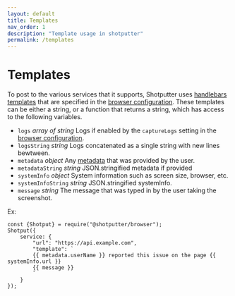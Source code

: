 ```yaml
---
layout: default
title: Templates
nav_order: 1
description: "Template usage in shotputter"
permalink: /templates
---
```


# Templates

To post to the various services that it supports, Shotputter uses [handlebars templates](https://handlebarsjs.com/) that are
specified in the [browser configuration](/shotputter/#browser-configuration). These templates can be either
a string, or a function that returns a string, which has access to the following variables.

* `logs` *array of string* Logs if enabled by the `captureLogs` setting in the [browser configuration](/#browser-configuration).
* `logsString` *string* Logs concatenated as a single string with new lines bewtween.
* `metadata` *object* Any [metadata](/shotputter/#metadata) that was provided by the user.
* `metadataString` *string* JSON.stringified metadata if provided
* `systemInfo` *object* System information such as screen size, browser, etc.
* `systemInfoString` *string* JSON.stringified systemInfo.
* `message` *string* The message that was typed in by the user taking the screenshot.

Ex:

```$xslt
const {Shotput} = require("@shotputter/browser");
Shotput({
    service: {
        "url": "https://api.example.com",
        "template": `
        {{ metadata.userName }} reported this issue on the page {{ systemInfo.url }} 
        {{ message }}
        `
    }
});
```
